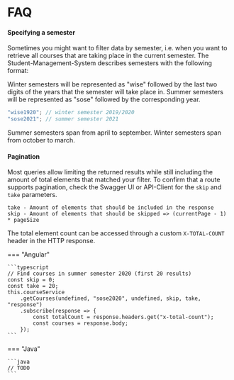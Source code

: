 # FAQ

#### Specifying a semester

Sometimes you might want to filter data by semester, i.e. when you want to retrieve all courses that are taking place in the
current semester. The Student-Management-System describes semesters with the following format:

Winter semesters will be represented as "wise" followed by the last two digits of the years that the semester will take place in.
Summer semesters will be represented as "sose" followed by the corresponding year.

```typescript
"wise1920"; // winter semester 2019/2020
"sose2021"; // summer semester 2021
```

Summer semesters span from april to september.
Winter semesters span from october to march.

#### Pagination

Most queries allow limiting the returned results while still including the amount of total elements that matched your filter.
To confirm that a route supports pagination, check the Swagger UI or API-Client for the `skip` and `take` parameters.

```
take - Amount of elements that should be included in the response
skip - Amount of elements that should be skipped => (currentPage - 1) * pageSize
```

The total element count can be accessed through a custom `X-TOTAL-COUNT` header in the HTTP response.

=== "Angular"

    ```typescript
    // Find courses in summer semester 2020 (first 20 results)
    const skip = 0;
    const take = 20;
    this.courseService
    	.getCourses(undefined, "sose2020", undefined, skip, take, "response")
    	.subscribe(response => {
    		const totalCount = response.headers.get("x-total-count");
    		const courses = response.body;
    	});
    ```

=== "Java"

    ```java
    // TODO
    ```
